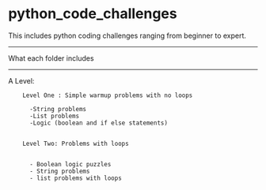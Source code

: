 # python_code_challenges

This includes python coding challenges ranging from beginner to expert.


*************************
What each folder includes
*************************

A Level:

        Level One : Simple warmup problems with no loops

          -String problems
          -List problems
          -Logic (boolean and if else statements)


        Level Two: Problems with loops


          - Boolean logic puzzles
          - String problems
          - list problems with loops